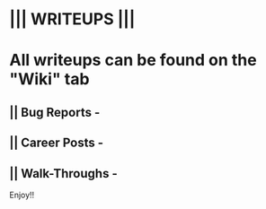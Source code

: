 # ||| WRITEUPS |||
# All writeups can be found on the "Wiki" tab
## || Bug Reports -
## || Career Posts -
## || Walk-Throughs -

Enjoy!!
